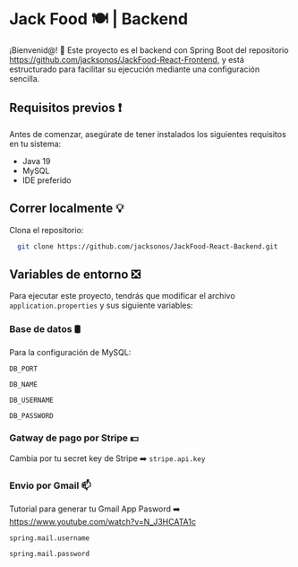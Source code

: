 
# Jack Food 🍽️ | Backend 

¡Bienvenid@! 👋 Este proyecto es el backend con Spring Boot del repositorio https://github.com/jacksonos/JackFood-React-Frontend, y está estructurado para facilitar su ejecución mediante una configuración sencilla.

## Requisitos previos ❗

Antes de comenzar, asegúrate de tener instalados los siguientes requisitos en tu sistema:

- Java 19
- MySQL
- IDE preferido

## Correr localmente 💡

Clona el repositorio:

```bash
  git clone https://github.com/jacksonos/JackFood-React-Backend.git
```



## Variables de entorno ❎

Para ejecutar este proyecto, tendrás que modificar el archivo `application.properties` y sus siguiente variables:

### Base de datos 🛢
Para la configuración de MySQL:

`DB_PORT`

`DB_NAME`

`DB_USERNAME`

`DB_PASSWORD`

### Gatway de pago por Stripe 💵

Cambia por tu secret key de Stripe ➡️ `stripe.api.key`

### Envio por Gmail 📫
Tutorial para generar tu Gmail App Pasword ➡️ https://www.youtube.com/watch?v=N_J3HCATA1c

`spring.mail.username`

`spring.mail.password`


